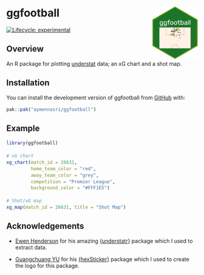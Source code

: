
<!-- README.md is generated from README.Rmd. Please edit that file -->

# ggfootball <img src="inst/figures/logo.png" align="right" height="138"/>

<!-- badges: start -->

[![Lifecycle:
experimental](https://img.shields.io/badge/lifecycle-experimental-orange.svg)](https://lifecycle.r-lib.org/articles/stages.html#experimental)
<!-- badges: end -->

## Overview

An R package for plotting [understat](understat.com) data; an xG chart
and a shot map.

## Installation

You can install the development version of ggfootball from
[GitHub](https://github.com/) with:

``` r
pak::pak("aymennasri/ggfootball")
```

## Example

``` r
library(ggfootball)

# xG chart
xg_chart(match_id = 26631, 
         home_team_color = "red", 
         away_team_color = "grey", 
         competition = "Premier League",
         background_color = "#FFF1E5")

# Shot/xG map
xg_map(match_id = 26631, title = "Shot Map")
```

## Acknowledgements

- [Ewen Henderson](https://ewen.io/) for his amazing
  [{understatr}](https://ewenme.github.io/understatr/) package which I
  used to extract data.

- [Guangchuang YU](https://yulab-smu.top/) for his
  [{hexSticker}](https://github.com/GuangchuangYu/hexSticker) package
  which I used to create the logo for this package.
